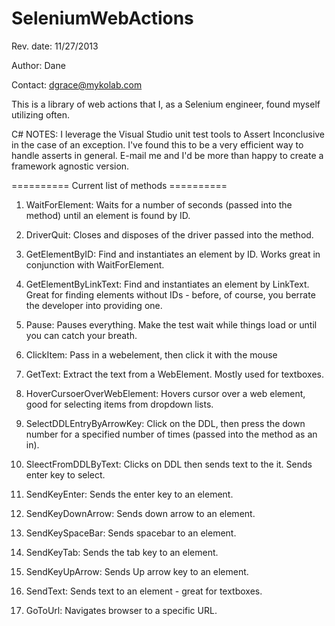 SeleniumWebActions
==================

Rev. date: 11/27/2013

Author: Dane

Contact: dgrace@mykolab.com

This is a library of web actions that I, as a Selenium engineer, found myself utilizing often. 

C# NOTES: I leverage the Visual Studio unit test tools to Assert Inconclusive in the case of an exception. I've found this to be a very efficient way to handle asserts in general. E-mail me and I'd be more than happy to create a framework agnostic version.

========== Current list of methods ==========

1. WaitForElement: Waits for a number of seconds (passed into the method) until an element is found by ID.

2. DriverQuit: Closes and disposes of the driver passed into the method.

3. GetElementByID: Find and instantiates an element by ID. Works great in conjunction with WaitForElement.

4. GetElementByLinkText: Find and instantiates an element by LinkText. Great for finding elements without IDs - before, of course, you berrate the developer into providing one.

5. Pause: Pauses everything. Make the test wait while things load or until you can catch your breath.

6. ClickItem: Pass in a webelement, then click it with the mouse

7. GetText: Extract the text from a WebElement. Mostly used for textboxes.

8. HoverCursoerOverWebElement: Hovers cursor over a web element, good for selecting items from dropdown lists.

9. SelectDDLEntryByArrowKey: Click on the DDL, then press the down number for a specified number of times (passed into the method as an in).

10. SleectFromDDLByText: Clicks on DDL then sends text to the it. Sends enter key to select.

11. SendKeyEnter: Sends the enter key to an element.

12. SendKeyDownArrow: Sends down arrow to an element.

13. SendKeySpaceBar: Sends spacebar to an element.

14. SendKeyTab: Sends the tab key to an element.

15. SendKeyUpArrow: Sends Up arrow key to an element.

16. SendText: Sends text to an element - great for textboxes.

17. GoToUrl: Navigates browser to a specific URL.

